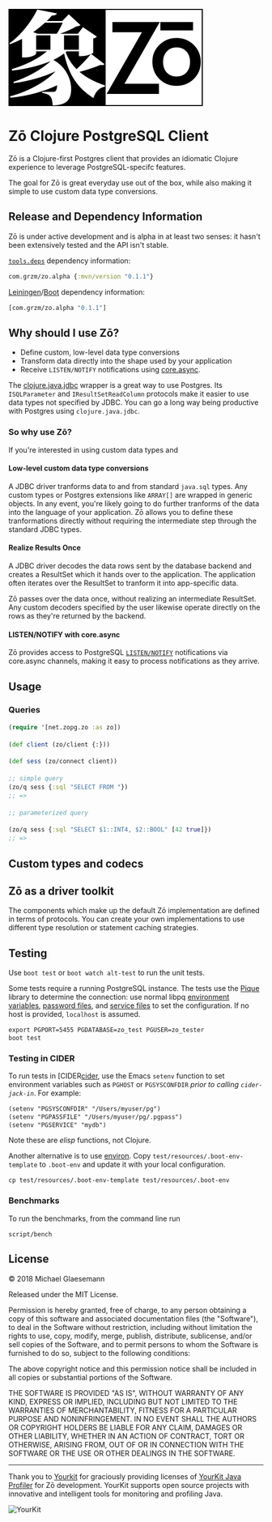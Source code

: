 ![Zō](media/logo.svg) 

# Zō Clojure PostgreSQL Client

Zō is a Clojure-first Postgres client that provides an idiomatic Clojure
experience to leverage PostgreSQL-specifc features.

The goal for Zō is great everyday use out of the box, while also making
it simple to use custom data type conversions.

## Release and Dependency Information

Zō is under active development and is alpha in at least two senses: it
hasn't been extensively tested and the API isn't stable.

[`tools.deps`](https://github.com/clojure/tools.deps.alpha) dependency
information:

```clojure
com.grzm/zo.alpha {:mvn/version "0.1.1"}
```

[Leiningen][lein]/[Boot][boot] dependency information:

[boot]: https://github.com/boot-clj/boot
[lein]: https://github.com/technomancy/leiningen

```clojure
[com.grzm/zo.alpha "0.1.1"]
```

## Why should I use Zō?

- Define custom, low-level data type conversions
- Transform data directly into the shape used by your application
- Receive `LISTEN/NOTIFY` notifications using [core.async][].

[core.async]: https://github.com/clojure/core.async

The [clojure.java.jdbc][java.jdbc] wrapper is a great way to use
Postgres. Its `ISQLParameter` and `IResultSetReadColumn` protocols
make it easier to use data types not specified by JDBC. You can go a
long way being productive with Postgres using `clojure.java.jdbc`.

[java.jdbc]: https://github.com/clojure/java.jdbc

### So why use Zō?

If you're interested in using custom data types and 

#### Low-level custom data type conversions

A JDBC driver tranforms data to and from standard `java.sql`
types. Any custom types or Postgres extensions like `ARRAY[]` are
wrapped in generic objects. In any event, you're likely going to do
further tranforms of the data into the language of your
application. Zō allows you to define these tranformations directly
without requiring the intermediate step through the standard JDBC
types.

#### Realize Results Once

A JDBC driver decodes the data rows sent by the database backend and
creates a ResultSet which it hands over to the application. The
application often iterates over the ResultSet to tranform it into
app-specific data.

Zō passes over the data once, without realizing an intermediate
ResultSet.  Any custom decoders specified by the user likewise operate
directly on the rows as they're returned by the backend.

#### LISTEN/NOTIFY with core.async

Zō provides access to PostgreSQL [`LISTEN/NOTIFY`][listen/notify]
notifications via core.async channels, making it easy to process
notifications as they arrive.

[listen/notify]: https://www.postgresql.org/docs/10/static/sql-notify.html

## Usage

### Queries

```clojure
(require '[net.zopg.zo :as zo])

(def client (zo/client {:}))

(def sess (zo/connect client))

;; simple query
(zo/q sess {:sql "SELECT FROM "})
;; => 

;; parameterized query

(zo/q sess {:sql "SELECT $1::INT4, $2::BOOL" [42 true]})
;; => 
```

## Custom types and codecs

## Zō as a driver toolkit

The components which make up the default Zō implementation are defined
in terms of protocols. You can create your own implementations to use
different type resolution or statement caching strategies.


## Testing

Use `boot test` or `boot watch alt-test` to run the unit tests.

Some tests require a running PostgreSQL instance. The tests use the
[Pique][pique] library to determine the connection: use normal libpq
[environment variables][libpq-envars], [password files][libpq-pgpass],
and [service files][libpq-pgservice] to set the configuration. If no
host is provided, `localhost` is assumed.

[pique]: https://github.com/grzm/pique.alpha
[libpq-envars]: https://www.postgresql.org/docs/10/static/libpq-envars.html
[libpq-pgpass]: https://www.postgresql.org/docs/10/static/libpq-pgpass.html
[libpq-pgservice]: https://www.postgresql.org/docs/10/static/libpq-pgservice.html

    export PGPORT=5455 PGDATABASE=zo_test PGUSER=zo_tester
    boot test

### Testing in CIDER

To run tests in [CIDER[cider], use the Emacs `setenv` function to set
environment variables such as `PGHOST` or `PGSYSCONFDIR` *prior to
calling `cider-jack-in`*. For example:

```elisp
(setenv "PGSYSCONFDIR" "/Users/myuser/pg")
(setenv "PGPASSFILE" "/Users/myuser/pg/.pgpass")
(setenv "PGSERVICE" "mydb")
```
Note these are *elisp* functions, not Clojure.

Another alternative is to use [environ][]. Copy
`test/resources/.boot-env-template` to `.boot-env` and update it with
your local configuration.

    cp test/resources/.boot-env-template test/resources/.boot-env

[environ]: https://github.com/weavejester/environ
[cider]: https://github.com/clojure-emacs/cider

### Benchmarks

To run the benchmarks, from the command line run

    script/bench

## License

© 2018 Michael Glaesemann

Released under the MIT License.

Permission is hereby granted, free of charge, to any person obtaining a copy of
this software and associated documentation files (the "Software"), to deal in
the Software without restriction, including without limitation the rights to
use, copy, modify, merge, publish, distribute, sublicense, and/or sell copies of
the Software, and to permit persons to whom the Software is furnished to do so,
subject to the following conditions:

The above copyright notice and this permission notice shall be included in all
copies or substantial portions of the Software.

THE SOFTWARE IS PROVIDED "AS IS", WITHOUT WARRANTY OF ANY KIND, EXPRESS OR
IMPLIED, INCLUDING BUT NOT LIMITED TO THE WARRANTIES OF MERCHANTABILITY, FITNESS
FOR A PARTICULAR PURPOSE AND NONINFRINGEMENT. IN NO EVENT SHALL THE AUTHORS OR
COPYRIGHT HOLDERS BE LIABLE FOR ANY CLAIM, DAMAGES OR OTHER LIABILITY, WHETHER
IN AN ACTION OF CONTRACT, TORT OR OTHERWISE, ARISING FROM, OUT OF OR IN
CONNECTION WITH THE SOFTWARE OR THE USE OR OTHER DEALINGS IN THE SOFTWARE.

---

Thank you to [Yourkit](https://www.yourkit.com/) for graciously providing
licenses of [YourKit Java Profiler][] for Zō development. YourKit
supports open source projects with innovative and intelligent tools
for monitoring and profiling Java.

![YourKit](https://www.yourkit.com/images/yklogo.png)

[YourKit Java Profiler]: https://www.yourkit.com/java/profiler/
